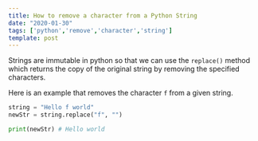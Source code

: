 ```yaml
---
title: How to remove a character from a Python String
date: "2020-01-30"
tags: ['python','remove','character','string']
template: post
---
```


Strings are immutable in python so that we can use the `replace()` method which returns the copy of the original string by removing the specified characters.

Here is an example that removes the character `f` from a given string.

```python
string = "Hello f world"
newStr = string.replace("f", "")

print(newStr) # Hello world
```
